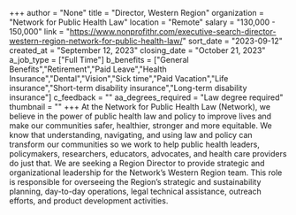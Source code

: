 +++
author = "None"
title = "Director, Western Region"
organization = "Network for Public Health Law"
location = "Remote"
salary = "130,000 - 150,000"
link = "https://www.nonprofithr.com/executive-search-director-western-region-network-for-public-health-law/"
sort_date = "2023-09-12"
created_at = "September 12, 2023"
closing_date = "October 21, 2023"
a_job_type = ["Full Time"]
b_benefits = ["General Benefits","Retirement","Paid Leave","Health Insurance","Dental","Vision","Sick time","Paid Vacation","Life insurance","Short-term disability insurance","Long-term disability insurance"]
c_feedback = ""
aa_degrees_required = "Law degree required"
thumbnail = ""
+++
At the Network for Public Health Law (Network), we believe in the power of public health law and policy to improve lives and make our communities safer, healthier, stronger and more equitable. We know that understanding, navigating, and using law and policy can transform our communities so we work to help public health leaders, policymakers, researchers, educators, advocates, and health care providers do just that.  We are seeking a Region Director to provide strategic and organizational leadership for the Network’s Western Region team. This role is responsible for overseeing the Region’s strategic and sustainability planning, day-to-day operations, legal technical assistance, outreach efforts, and product development activities.